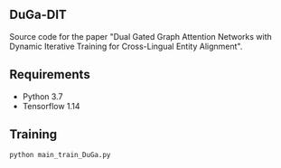 ## DuGa-DIT

Source code for the paper "Dual Gated Graph Attention Networks with Dynamic Iterative Training for Cross-Lingual Entity Alignment".


## Requirements
 * Python 3.7
 * Tensorflow 1.14


## Training
 ```
 python main_train_DuGa.py
 ```
